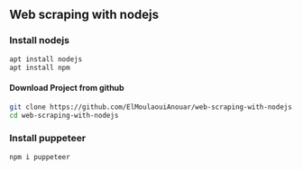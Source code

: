 ## Web scraping with nodejs

### Install nodejs
```sh
apt install nodejs 
apt install npm
```
#### Download Project from github
```sh
git clone https://github.com/ElMoulaouiAnouar/web-scraping-with-nodejs.git
cd web-scraping-with-nodejs
```
### Install puppeteer
```sh
npm i puppeteer
```

